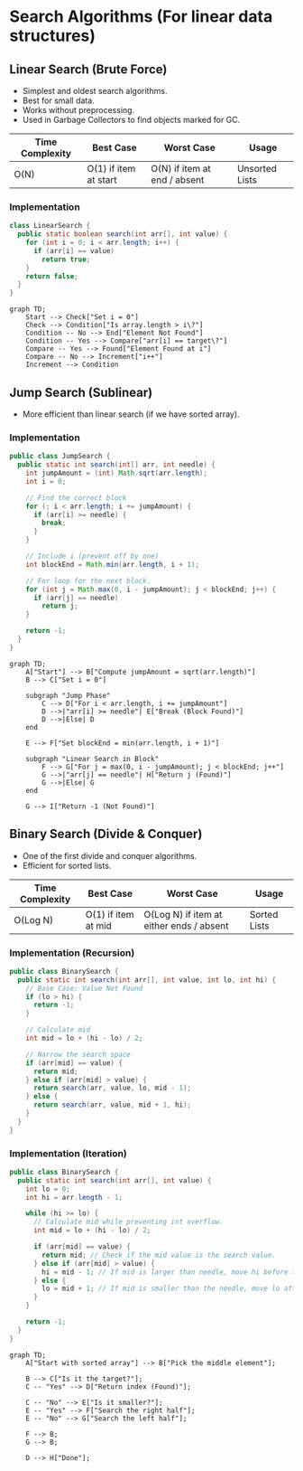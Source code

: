 # Search Algorithms (For linear data structures)

## Linear Search (Brute Force)

- Simplest and oldest search algorithms.
- Best for small data.
- Works without preprocessing.
- Used in Garbage Collectors to find objects marked for GC.

| Time Complexity | Best Case             | Worst Case                   | Usage          |
| --------------- | --------------------- | ---------------------------- | -------------- |
| O(N)            | O(1) if item at start | O(N) if item at end / absent | Unsorted Lists |

### Implementation

```java
class LinearSearch {
  public static boolean search(int arr[], int value) {
    for (int i = 0; i < arr.length; i++) {
      if (arr[i] == value)
        return true;
    }
    return false;
  }
}
```

```mermaid
graph TD;
    Start --> Check["Set i = 0"]
    Check --> Condition["Is array.length > i\?"]
    Condition -- No --> End["Element Not Found"]
    Condition -- Yes --> Compare["arr[i] == target\?"]
    Compare -- Yes --> Found["Element Found at i"]
    Compare -- No --> Increment["i++"]
    Increment --> Condition
```

## Jump Search (Sublinear)

- More efficient than linear search (if we have sorted array).

### Implementation

```java
public class JumpSearch {
  public static int search(int[] arr, int needle) {
    int jumpAmount = (int) Math.sqrt(arr.length);
    int i = 0;

    // Find the correct block
    for (; i < arr.length; i += jumpAmount) {
      if (arr[i] >= needle) {
        break;
      }
    }

    // Include i (prevent off by one)
    int blockEnd = Math.min(arr.length, i + 1);

    // For loop for the next block.
    for (int j = Math.max(0, i - jumpAmount); j < blockEnd; j++) {
      if (arr[j] == needle)
        return j;
    }

    return -1;
  }
}

```

```mermaid
graph TD;
    A["Start"] --> B["Compute jumpAmount = sqrt(arr.length)"]
    B --> C["Set i = 0"]

    subgraph "Jump Phase"
        C --> D["For i < arr.length, i += jumpAmount"]
        D -->|"arr[i] >= needle"| E["Break (Block Found)"]
        D -->|Else| D
    end

    E --> F["Set blockEnd = min(arr.length, i + 1)"]

    subgraph "Linear Search in Block"
        F --> G["For j = max(0, i - jumpAmount); j < blockEnd; j++"]
        G -->|"arr[j] == needle"| H["Return j (Found)"]
        G -->|Else| G
    end

    G --> I["Return -1 (Not Found)"]
```

## Binary Search (Divide & Conquer)

- One of the first divide and conquer algorithms.
- Efficient for sorted lists.

| Time Complexity | Best Case           | Worst Case                               | Usage        |
| --------------- | ------------------- | ---------------------------------------- | ------------ |
| O(Log N)        | O(1) if item at mid | O(Log N) if item at either ends / absent | Sorted Lists |

### Implementation (Recursion)

```java
public class BinarySearch {
  public static int search(int arr[], int value, int lo, int hi) {
    // Base Case: Value Not Found
    if (lo > hi) {
      return -1;
    }

    // Calculate mid
    int mid = lo + (hi - lo) / 2;

    // Narrow the search space
    if (arr[mid] == value) {
      return mid;
    } else if (arr[mid] > value) {
      return search(arr, value, lo, mid - 1);
    } else {
      return search(arr, value, mid + 1, hi);
    }
  }
}
```

### Implementation (Iteration)

```java
public class BinarySearch {
  public static int search(int arr[], int value) {
    int lo = 0;
    int hi = arr.length - 1;

    while (hi >= lo) {
      // Calculate mid while preventing int overflow.
      int mid = lo + (hi - lo) / 2;

      if (arr[mid] == value) {
        return mid; // Check if the mid value is the search value.
      } else if (arr[mid] > value) {
        hi = mid - 1; // If mid is larger than needle, move hi before the mid.
      } else {
        lo = mid + 1; // If mid is smaller than the needle, move lo after the mid.
      }
    }

    return -1;
  }
}
```

```mermaid
graph TD;
    A["Start with sorted array"] --> B["Pick the middle element"];

    B --> C["Is it the target?"];
    C -- "Yes" --> D["Return index (Found)"];

    C -- "No" --> E["Is it smaller?"];
    E -- "Yes" --> F["Search the right half"];
    E -- "No" --> G["Search the left half"];

    F --> B;
    G --> B;

    D --> H["Done"];
```
